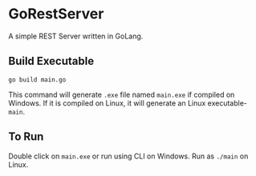 # GoRestServer
A simple REST Server written in GoLang.

## Build Executable

`go build main.go`

This command will generate `.exe` file named `main.exe` if compiled on Windows. If it is compiled on Linux, it will generate an Linux executable- `main`.

## To Run

Double click on `main.exe` or run using CLI on Windows. Run as `./main` on Linux.
